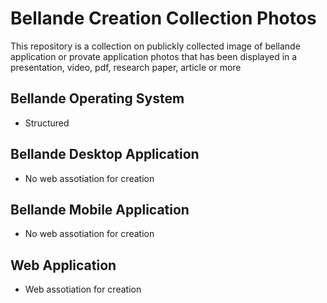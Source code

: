 # Bellande Creation Collection Photos
This repository is a collection on publickly collected image of bellande application or provate application photos that has been displayed in a presentation, video, pdf, research paper, article or more

## Bellande Operating System
- Structured

## Bellande Desktop Application
- No web assotiation for creation

## Bellande Mobile Application
- No web assotiation for creation

## Web Application
- Web assotiation for creation
